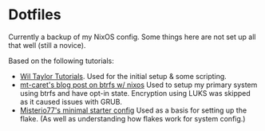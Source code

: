 # Dotfiles

Currently a backup of my NixOS config. Some things here are not set up all that well (still a novice).

Based on the following tutorials:
- [Wil Taylor Tutorials](https://linktr.ee/nixos).
  Used for the initial setup & some scripting.
- [mt-caret's blog post on btrfs w/ nixos](https://mt-caret.github.io/blog/posts/2020-06-29-optin-state.html)
  Used to setup my primary system using btrfs and have opt-in state. Encryption using LUKS was skipped as it caused issues with GRUB.
- [Misterio77's minimal starter config](https://github.com/Misterio77/nix-starter-configs)
  Used as a basis for setting up the flake. (As well as understanding how flakes work for system config.)
